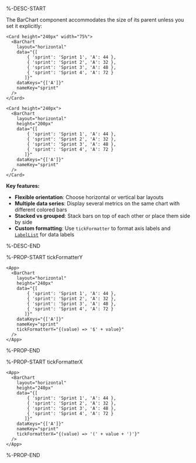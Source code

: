 %-DESC-START

The BarChart component accommodates the size of its parent unless you set it explicitly:

```xmlui-pg copy display height="300px" name="Example: dimension determined by the parent" /Card height="240px" width="75%"/
<Card height="240px" width="75%">
  <BarChart
    layout="horizontal"
    data="{[
        { 'sprint': 'Sprint 1', 'A': 44 },
        { 'sprint': 'Sprint 2', 'A': 32 },
        { 'sprint': 'Sprint 3', 'A': 48 },
        { 'sprint': 'Sprint 4', 'A': 72 }
       ]}"
    dataKeys="{['A']}"
    nameKey="sprint"
  />
</Card>
```

```xmlui-pg copy display height="300px" name="Example: dimension overwritten by BarChart" /height="240px"/ /height="200px"/
<Card height="240px">
  <BarChart
    layout="horizontal"
    height="200px"
    data="{[
        { 'sprint': 'Sprint 1', 'A': 44 },
        { 'sprint': 'Sprint 2', 'A': 32 },
        { 'sprint': 'Sprint 3', 'A': 48 },
        { 'sprint': 'Sprint 4', 'A': 72 }
       ]}"
    dataKeys="{['A']}"
    nameKey="sprint"
  />
</Card>
```


**Key features:**
- **Flexible orientation**: Choose horizontal or vertical bar layouts
- **Multiple data series**: Display several metrics on the same chart with different colored bars
- **Stacked vs grouped**: Stack bars on top of each other or place them side by side
- **Custom formatting**: Use `tickFormatter` to format axis labels and [`LabelList`](/components/LabelList) for data labels

%-DESC-END

%-PROP-START tickFormatterY

```xmlui-pg copy display height="320px" name="Example: tickFormatterY" /tickFormatterY/
<App>
  <BarChart
    layout="horizontal"
    height="240px"
    data="{[
        { 'sprint': 'Sprint 1', 'A': 44 },
        { 'sprint': 'Sprint 2', 'A': 32 },
        { 'sprint': 'Sprint 3', 'A': 48 },
        { 'sprint': 'Sprint 4', 'A': 72 }
       ]}"
    dataKeys="{['A']}"
    nameKey="sprint"
    tickFormatterY="{(value) => '$' + value}"
  />
</App>
```

%-PROP-END


%-PROP-START tickFormatterX

```xmlui-pg copy display height="320px" name="Example: tickFormatterX" /tickFormatterX/
<App>
  <BarChart
    layout="horizontal"
    height="240px"
    data="{[
        { 'sprint': 'Sprint 1', 'A': 44 },
        { 'sprint': 'Sprint 2', 'A': 32 },
        { 'sprint': 'Sprint 3', 'A': 48 },
        { 'sprint': 'Sprint 4', 'A': 72 }
       ]}"
    dataKeys="{['A']}"
    nameKey="sprint"
    tickFormatterX="{(value) => '(' + value + ')'}"
  />
</App>
```

%-PROP-END
